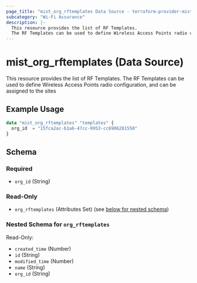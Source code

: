 ```yaml
---
page_title: "mist_org_rftemplates Data Source - terraform-provider-mist"
subcategory: "Wi-Fi Assurance"
description: |-
  This resource provides the list of RF Templates.
  The RF Templates can be used to define Wireless Access Points radio configuration, and can be assigned to the sites
---
```


# mist_org_rftemplates (Data Source)

This resource provides the list of RF Templates.
The RF Templates can be used to define Wireless Access Points radio configuration, and can be assigned to the sites


## Example Usage

```terraform
data "mist_org_rftemplates" "templates" {
  org_id  = "15fca2ac-b1a6-47cc-9953-cc6906281550"
}
```

<!-- schema generated by tfplugindocs -->
## Schema

### Required

- `org_id` (String)

### Read-Only

- `org_rftemplates` (Attributes Set) (see [below for nested schema](#nestedatt--org_rftemplates))

<a id="nestedatt--org_rftemplates"></a>
### Nested Schema for `org_rftemplates`

Read-Only:

- `created_time` (Number)
- `id` (String)
- `modified_time` (Number)
- `name` (String)
- `org_id` (String)